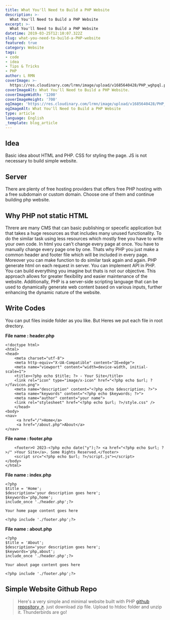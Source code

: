 ```yaml
---
title: What You'll Need to Build a PHP Website
description: >- 
  What You'll Need to Build a PHP Website
excerpt: >-
  What You'll Need to Build a PHP Website
datetime: 2019-03-25T12:10:07.322Z
slug: what-you-need-to-build-a-PHP-website
featured: true
category: Website
tags:
- code
- idea
- Tips & Tricks
- PHP
author: L RMN
coverImage: >-
  https://res.cloudinary.com/lrmn/image/upload/v1685640428/PHP_wghpql.png
coverImageAlt: What You'll Need to Build a PHP Website.
coverImageWidth: '1200'
coverImageHeight: '700'
ogImage: 'https://res.cloudinary.com/lrmn/image/upload/v1685640428/PHP_wghpql.png'
ogImageAlt: What You'll Need to Build a PHP Website
type: article
language: English
_template: blog_article
---
```




## Idea
Basic idea about HTML and PHP. CSS for styling the page. JS is not necessary to build simple website.

## Server
There are plenty of free hosting providers that offers free PHP hosting with a free subdomain or custom domain. Choose one of them and continue building php website.

## Why PHP not static HTML
Threre are many CMS that can basic publishing or specefic application but that takes a huge resources as that includes many unused functionality. To do the similar task using less resources which mostly free you have to write your own code. In html you can't change every page at once. You have to manually change every page one by one. Thats why PHP you just make a common header and footer file which will be included in every page. Moreover you can make function to do similar task again and again. PHP generate html on each request in server. You can implement API in PHP. You can build everything you imagine but thats is not our objective. This approach allows for greater flexibility and easier maintenance of the website. Additionally, PHP is a server-side scripting language that can be used to dynamically generate web content based on various inputs, further enhancing the dynamic nature of the website.

## Write Codes
You can put files inside folder as you like. But Heres we put each file in root drectory.

**File name : header.php**

```header.php
<!doctype html>
<html>
<head>
    <meta charset="utf-8">
    <meta http-equiv="X-UA-Compatible" content="IE=edge">
    <meta name="viewport" content="width=device-width, initial-scale=1">
    <title><?php echo $title; ?> - Your Site</title>
    <link rel="icon" type="image/x-icon" href="<?php echo $url; ?>/favicon.png">
    <meta name="description" content="<?php echo $description; ?>">
    <meta name="keywords" content="<?php echo $keywords; ?>">
    <meta name="author" content="your name">
    <link rel="stylesheet" href="<?php echo $url; ?>/style.css" />
    </head>
<body>
<nav>
     <a href="/">Home</a>
     <a href="/about.php">About</a>
</nav>
```

**File name : footer.php**

```footer.php
    <footer>© 2023-<?php echo date("y");?> <a href="<?php echo $url; ?>/" >Your Site</a>. Some Rights Reserved.</footer>
    <script src="<?php echo $url; ?>/script.js"></script>
</body>
</html>
```

**File name : index.php**

```index.php
<?php 
$title = 'Home';
$description='your description goes here';
$keywords='php,home';
include_once './header.php';?>

Your home page content goes here

<?php include './footer.php';?>
```

**File name : about.php**

```about.php
<?php 
$title = 'About';
$description='your description goes here';
$keywords='php,about';
include_once './header.php';?>

Your about page content goes here

<?php include './footer.php';?>
```

## Simple Website Github Repo
>Here's a very simple and minimal website built with PHP [github repository ↗](https://github.com/lrmn7). just download zip file. Upload to htdoc folder and unzip it. Thunderbirds are go!